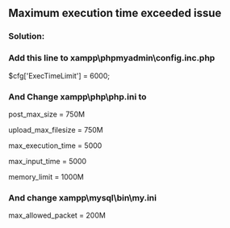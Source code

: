 
## Maximum execution time exceeded issue

### Solution:
### Add this line to xampp\phpmyadmin\config.inc.php

$cfg['ExecTimeLimit'] = 6000;


### And Change xampp\php\php.ini to

post_max_size = 750M 

upload_max_filesize = 750M   

max_execution_time = 5000

max_input_time = 5000

memory_limit = 1000M


### And change xampp\mysql\bin\my.ini

max_allowed_packet = 200M
